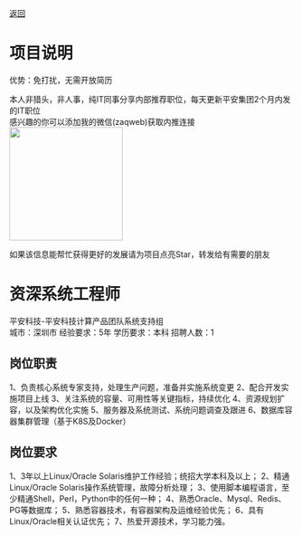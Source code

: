 [返回](../)

# 项目说明

优势：免打扰，无需开放简历

本人非猎头，非人事，纯IT同事分享内部推荐职位，每天更新平安集团2个月内发的IT职位  
感兴趣的你可以添加我的微信(zaqweb)获取内推连接  
<img src="https://github.com/zaqweb/PA-IT-JOBS/blob/master/WechatICode.jpeg"  height="200" width="200">

如果该信息能帮忙获得更好的发展请为项目点亮Star，转发给有需要的朋友

# 资深系统工程师
平安科技-平安科技计算产品团队系统支持组  
城市：深圳市 经验要求：5年 学历要求：本科  招聘人数：1

## 岗位职责
1、负责核心系统专家支持，处理生产问题，准备并实施系统变更
2、配合开发实施项目上线
3、关注系统的容量、可用性等关键指标，持续优化
4、资源规划扩容，以及架构优化实施
5、服务器及系统测试、系统问题调查及跟进
6、数据库容器集群管理（基于K8S及Docker）

## 岗位要求
1、3年以上Linux/Oracle Solaris维护工作经验；统招大学本科及以上；
2、精通Linux/Oracle Solaris操作系统管理，故障分析处理；
3、使用脚本编程语言，至少精通Shell，Perl，Python中的任何一种；
4、熟悉Oracle、Mysql、Redis、PG等数据库；
5、熟悉容器技术，有容器架构及运维经验优先；
6、具有Linux/Oracle相关认证优先；
7、热爱开源技术，学习能力强。




